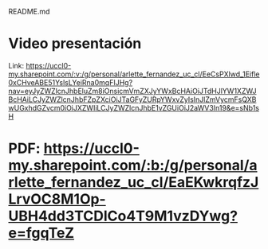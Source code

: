 README.md

# Video presentación

Link: https://uccl0-my.sharepoint.com/:v:/g/personal/arlette_fernandez_uc_cl/EeCsPXlwd_1Eifle0xCHveABE51YslsLYeiRna0mqFIJHg?nav=eyJyZWZlcnJhbEluZm8iOnsicmVmZXJyYWxBcHAiOiJTdHJlYW1XZWJBcHAiLCJyZWZlcnJhbFZpZXciOiJTaGFyZURpYWxvZyIsInJlZmVycmFsQXBwUGxhdGZvcm0iOiJXZWIiLCJyZWZlcnJhbE1vZGUiOiJ2aWV3In19&e=sNb1sH

# PDF: https://uccl0-my.sharepoint.com/:b:/g/personal/arlette_fernandez_uc_cl/EaEKwkrqfzJLrvOC8M1Op-UBH4dd3TCDlCo4T9M1vzDYwg?e=fgqTeZ
